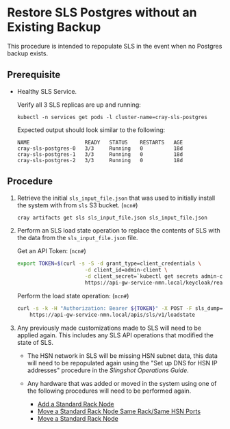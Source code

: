 # Restore SLS Postgres without an Existing Backup

This procedure is intended to repopulate SLS in the event when no Postgres backup exists.

## Prerequisite

- Healthy SLS Service.

    Verify all 3 SLS replicas are up and running:

    ```
    kubectl -n services get pods -l cluster-name=cray-sls-postgres
    ```

    Expected output should look similar to the following:

    ```
    NAME                  READY   STATUS    RESTARTS   AGE
    cray-sls-postgres-0   3/3     Running   0          18d
    cray-sls-postgres-1   3/3     Running   0          18d
    cray-sls-postgres-2   3/3     Running   0          18d
    ```

## Procedure

1. Retrieve the initial `sls_input_file.json` that was used to initially install the system with from `sls` S3 bucket.
    (`ncn#`)
    ```bash
    cray artifacts get sls sls_input_file.json sls_input_file.json
    ```

2. Perform an SLS load state operation to replace the contents of SLS with the data from the `sls_input_file.json` file.

    Get an API Token:
    (`ncn#`)
    ```bash
    export TOKEN=$(curl -s -S -d grant_type=client_credentials \
                          -d client_id=admin-client \
                          -d client_secret=`kubectl get secrets admin-client-auth -o jsonpath='{.data.client-secret}' | base64 -d` \
                          https://api-gw-service-nmn.local/keycloak/realms/shasta/protocol/openid-connect/token | jq -r '.access_token')
    ```

    Perform the load state operation:
    (`ncn#`)
    ```bash
    curl -s -k -H "Authorization: Bearer ${TOKEN}" -X POST -F sls_dump=@sls_input_file.json \
        https://api-gw-service-nmn.local/apis/sls/v1/loadstate
    ```

3. Any previously made customizations made to SLS will need to be applied again. This includes any SLS API operations that modified the state of SLS.
    - The HSN network in SLS will be missing HSN subnet data, this data will need to be repopulated again using the "Set up DNS for HSN IP addresses" procedure in the *Slingshot Operations Guide*.

    - Any hardware that was added or moved in the system using one of the following procedures will need to be performed again.
        - [Add a Standard Rack Node](../node_management/Add_a_Standard_Rack_Node.md)
        - [Move a Standard Rack Node Same Rack/Same HSN Ports](../node_management/Move_a_Standard_Rack_Node_SameRack_SameHSNPorts.md)
        - [Move a Standard Rack Node](../node_management/Move_a_Standard_Rack_Node.md)
